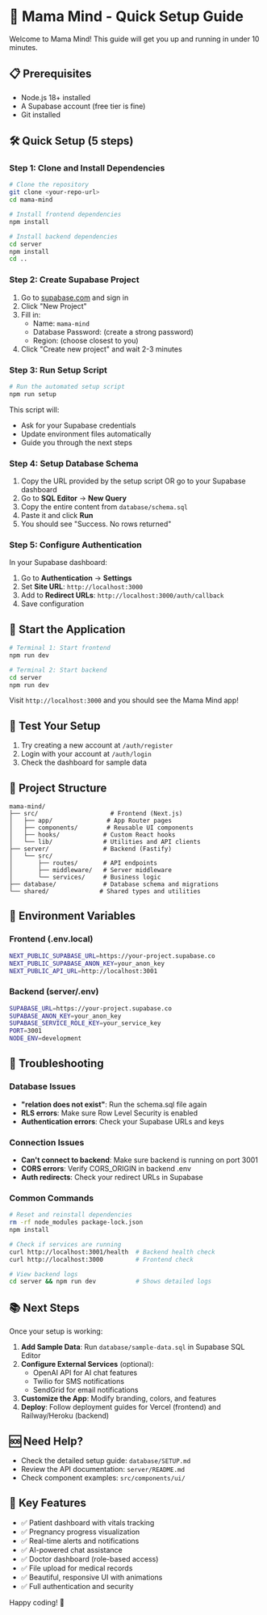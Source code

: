 # 🚀 Mama Mind - Quick Setup Guide

Welcome to Mama Mind! This guide will get you up and running in under 10 minutes.

## 📋 Prerequisites

- Node.js 18+ installed
- A Supabase account (free tier is fine)
- Git installed

## 🛠️ Quick Setup (5 steps)

### Step 1: Clone and Install Dependencies

```bash
# Clone the repository
git clone <your-repo-url>
cd mama-mind

# Install frontend dependencies
npm install

# Install backend dependencies
cd server
npm install
cd ..
```

### Step 2: Create Supabase Project

1. Go to [supabase.com](https://supabase.com) and sign in
2. Click "New Project"
3. Fill in:
   - Name: `mama-mind`
   - Database Password: (create a strong password)
   - Region: (choose closest to you)
4. Click "Create new project" and wait 2-3 minutes

### Step 3: Run Setup Script

```bash
# Run the automated setup script
npm run setup
```

This script will:
- Ask for your Supabase credentials
- Update environment files automatically
- Guide you through the next steps

### Step 4: Setup Database Schema

1. Copy the URL provided by the setup script OR go to your Supabase dashboard
2. Go to **SQL Editor** → **New Query**
3. Copy the entire content from `database/schema.sql`
4. Paste it and click **Run**
5. You should see "Success. No rows returned"

### Step 5: Configure Authentication

In your Supabase dashboard:
1. Go to **Authentication** → **Settings**
2. Set **Site URL**: `http://localhost:3000`
3. Add to **Redirect URLs**: `http://localhost:3000/auth/callback`
4. Save configuration

## 🎉 Start the Application

```bash
# Terminal 1: Start frontend
npm run dev

# Terminal 2: Start backend
cd server
npm run dev
```

Visit `http://localhost:3000` and you should see the Mama Mind app!

## 🧪 Test Your Setup

1. Try creating a new account at `/auth/register`
2. Login with your account at `/auth/login`
3. Check the dashboard for sample data

## 📁 Project Structure

```
mama-mind/
├── src/                    # Frontend (Next.js)
│   ├── app/               # App Router pages
│   ├── components/        # Reusable UI components
│   ├── hooks/            # Custom React hooks
│   └── lib/              # Utilities and API clients
├── server/               # Backend (Fastify)
│   └── src/
│       ├── routes/       # API endpoints
│       ├── middleware/   # Server middleware
│       └── services/     # Business logic
├── database/             # Database schema and migrations
└── shared/              # Shared types and utilities
```

## 🔧 Environment Variables

### Frontend (.env.local)
```bash
NEXT_PUBLIC_SUPABASE_URL=https://your-project.supabase.co
NEXT_PUBLIC_SUPABASE_ANON_KEY=your_anon_key
NEXT_PUBLIC_API_URL=http://localhost:3001
```

### Backend (server/.env)
```bash
SUPABASE_URL=https://your-project.supabase.co
SUPABASE_ANON_KEY=your_anon_key
SUPABASE_SERVICE_ROLE_KEY=your_service_key
PORT=3001
NODE_ENV=development
```

## 🐛 Troubleshooting

### Database Issues
- **"relation does not exist"**: Run the schema.sql file again
- **RLS errors**: Make sure Row Level Security is enabled
- **Authentication errors**: Check your Supabase URLs and keys

### Connection Issues
- **Can't connect to backend**: Make sure backend is running on port 3001
- **CORS errors**: Verify CORS_ORIGIN in backend .env
- **Auth redirects**: Check your redirect URLs in Supabase

### Common Commands
```bash
# Reset and reinstall dependencies
rm -rf node_modules package-lock.json
npm install

# Check if services are running
curl http://localhost:3001/health  # Backend health check
curl http://localhost:3000         # Frontend check

# View backend logs
cd server && npm run dev           # Shows detailed logs
```

## 📚 Next Steps

Once your setup is working:

1. **Add Sample Data**: Run `database/sample-data.sql` in Supabase SQL Editor
2. **Configure External Services** (optional):
   - OpenAI API for AI chat features
   - Twilio for SMS notifications
   - SendGrid for email notifications
3. **Customize the App**: Modify branding, colors, and features
4. **Deploy**: Follow deployment guides for Vercel (frontend) and Railway/Heroku (backend)

## 🆘 Need Help?

- Check the detailed setup guide: `database/SETUP.md`
- Review the API documentation: `server/README.md`
- Check component examples: `src/components/ui/`

## 🎨 Key Features

- ✅ Patient dashboard with vitals tracking
- ✅ Pregnancy progress visualization
- ✅ Real-time alerts and notifications
- ✅ AI-powered chat assistance
- ✅ Doctor dashboard (role-based access)
- ✅ File upload for medical records
- ✅ Beautiful, responsive UI with animations
- ✅ Full authentication and security

Happy coding! 🚀
